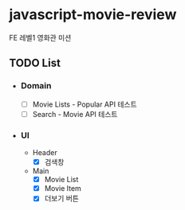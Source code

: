 # javascript-movie-review

FE 레벨1 영화관 미션

## TODO List

- ### Domain

  - [ ] Movie Lists - Popular API 테스트
  - [ ] Search - Movie API 테스트

- ### UI
  - Header
    - [x] 검색창
  - Main
    - [x] Movie List
    - [x] Movie Item
    - [x] 더보기 버튼
